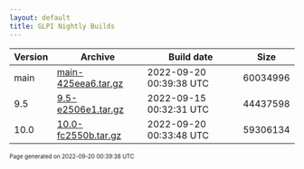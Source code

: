 ```yaml
---
layout: default
title: GLPI Nightly Builds
---
```


Version|Archive|Build date|Size
---|---|---|---
main|[main-425eea6.tar.gz](main-425eea6.tar.gz)|2022-09-20 00:39:38 UTC|60034996
9.5|[9.5-e2506e1.tar.gz](9.5-e2506e1.tar.gz)|2022-09-15 00:32:31 UTC|44437598
10.0|[10.0-fc2550b.tar.gz](10.0-fc2550b.tar.gz)|2022-09-20 00:33:48 UTC|59306134

<font size="1">Page generated on 2022-09-20 00:39:38 UTC</font>
